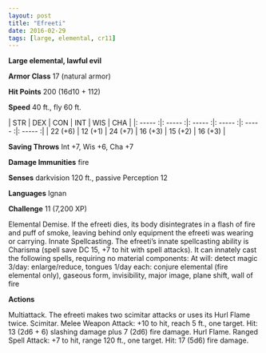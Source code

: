 ```yaml
---
layout: post
title: "Efreeti"
date: 2016-02-29
tags: [large, elemental, cr11]
---
```


**Large elemental, lawful evil**

**Armor Class** 17 (natural armor)

**Hit Points** 200 (16d10 + 112)

**Speed** 40 ft., fly 60 ft.

|   STR   |   DEX   |   CON   |   INT   |   WIS   |   CHA   |
|: ----- :|: ----- :|: ----- :|: ----- :|: ----- :|: ----- :|
| 22 (+6) | 12 (+1) | 24 (+7) | 16 (+3) | 15 (+2) | 16 (+3) |

**Saving Throws** Int +7, Wis +6, Cha +7 

**Damage Immunities** fire 

**Senses** darkvision 120 ft., passive Perception 12 

**Languages** Ignan 

**Challenge** 11 (7,200 XP)

 Elemental Demise. If the efreeti dies, its body disintegrates in a flash of fire and puff of smoke, leaving behind only equipment the efreeti was wearing or carrying. Innate Spellcasting. The efreeti’s innate spellcasting ability is Charisma (spell save DC 15, +7 to hit with spell attacks). It can innately cast the following spells, requiring no material components: At will: detect magic 3/day: enlarge/reduce, tongues 1/day each: conjure elemental (fire elemental only), gaseous form, invisibility, major image, plane shift, wall of fire 

**Actions** 

Multiattack. The efreeti makes two scimitar attacks or uses its Hurl Flame twice. Scimitar. Melee Weapon Attack: +10 to hit, reach 5 ft., one target. Hit: 13 (2d6 + 6) slashing damage plus 7 (2d6) fire damage. Hurl Flame. Ranged Spell Attack: +7 to hit, range 120 ft., one target. Hit: 17 (5d6) fire damage.